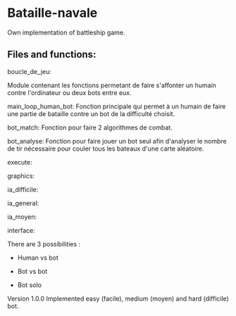 # Bataille-navale
Own implementation of battleship game.

## Files and functions:
boucle_de_jeu:

  Module contenant les fonctions permetant de faire s'affonter un humain contre l'ordinateur ou deux bots entre eux.

  main_loop_human_bot: Fonction principale qui permet à un humain de faire une partie de bataille contre un bot de la difficulté choisit.
    
  bot_match: Fonction pour faire 2 algorithmes de combat.

  bot_analyse: Fonction pour faire jouer un bot seul afin d'analyser le nombre de tir nécessaire pour couler tous les bateaux d'une carte aléatoire.


execute:


graphics:


ia_difficile:


ia_general:


ia_moyen:


interface:




There are 3 possibilities :

  - Human vs bot

  - Bot vs bot

  - Bot solo

Version 1.0.0
Implemented easy (facile), medium (moyen) and hard (difficile) bot.







